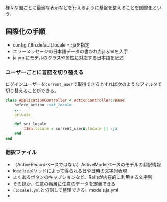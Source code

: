 様々な国ごとに最適な表示などを行えるように基盤を整えることを国際化という。
## 国際化の手順
- config.i18n.default.locale = :jaを指定
- エラーメッセージの日本語データの書かれたja.ymlを入手
- ja.ymlにモデルのクラスや属性に対応する日本語を記述
### ユーザーごとに言語を切り替える
ログインユーザーを`current_user`で取得できるとすれば次のようなフィルタで切り替えることができる。
```controller.rb
class ApplicationController < ActionController::Base
	before_action :set_locale
	...
	private
	
	def set_locale
		I18n.locale = current_user&.locale || :ja
	end
end
```
### 翻訳ファイル
- （ActiveRecordベースではない）ActiveModelベースのモデルの翻訳情報
- localizeメソッドによって得られる日や日時の文字列表現
- よくあるボタンのキャプションなど、Railsが内在的に利用する文字列
- そのほか、任意の階層に任意のデータを定義できる
- `[locale].yml`と分割して整理できる。models.ja.yml
- 